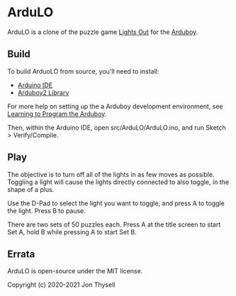 # ArduLO #

ArduLO is a clone of the puzzle game [Lights Out](https://en.wikipedia.org/wiki/Lights_Out_(game)) for the [Arduboy](https://arduboy.com/).

## Build ##

To build ArduoLO from source, you'll need to install:

* [Arduino IDE](https://www.arduino.cc/en/Main/Software)
* [Arduboy2 Library](https://github.com/MLXXXp/Arduboy2)

For more help on setting up the a Arduboy development environment, see [Learning to Program the Arduboy](https://arduboy.com/download-and-learn-arduino/).

Then, within the Arduino IDE, open src/ArduLO/ArduLO.ino, and run Sketch > Verify/Compile.

## Play ##

The objective is to turn off all of the lights in as few moves as possible. Toggling a light will cause the lights directly connected to also toggle, in the shape of a plus.

Use the D-Pad to select the light you want to toggle, and press A to toggle the light. Press B to pause.

There are two sets of 50 puzzles each. Press A at the title screen to start Set A, hold B while pressing A to start Set B.

## Errata ##

ArduLO is open-source under the MIT license.

Copyright (c) 2020-2021 Jon Thysell
